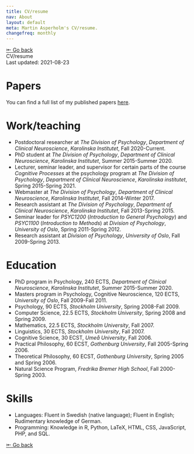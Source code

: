 ```yaml
---
title: CV/resume
nav: About
layout: default
meta: Martin Asperholm's CV/resume.
changefreq: monthly
---
```


<div class="article_back_top"><a href="/about/">&#8676; Go back</a></div>

<div class="article_start">
	<div class="article_title">CV/resume</div>
	<div class="article_last_updated">Last updated: 2021-08-23</div>
</div>


# Papers

You can find a full list of my published papers [here](/texts/).

# Work/teaching

* Postdoctoral researcher at *The Division of Psychology*, *Department of Clinical Neuroscience*, *Karolinska Institutet*, Fall 2020-Current.
* PhD student at *The Division of Psychology*, *Department of Clinical Neuroscience*, *Karolinska Institutet*, Summer 2015-Summer 2020.
* Lecturer, seminar leader, and supervisor for certain parts of the course *Cognitive Processes* at the psychology program at *The Division of Psychology*, *Department of Clinical Neuroscience*, *Karolinska institutet*, Spring 2015-Spring 2021.
* Webmaster at *The Division of Psychology*, *Department of Clinical Neuroscience*, *Karolinska Institutet*, Fall 2014-Winter 2017.
* Research assistant at *The Division of Psychology*, *Department of Clinical Neuroscience*, *Karolinska Institutet*, Fall 2013-Spring 2015.
* Seminar leader for *PSYC1200* (*Introduction to General Psychology*) and *PSYC1100* (*Introduction to Methods*) at *Division of Psychology*, *University of Oslo*, Spring 2011-Spring 2012.
* Research assistant at *Division of Psychology*, *University of Oslo*, Fall 2009-Spring 2013.

# Education

* PhD program in Psychology, 240 ECTS, *Department of Clinical Neuroscience*, *Karolinska Institutet*, Summer 2015-Summer 2020.
* Masters program in Psychology, Cognitive Neuroscience, 120 ECTS, *University of Oslo*, Fall 2009-Fall 2011.
* Psychology, 90 ECTS, *Stockholm University*, Spring 2008-Fall 2009.
* Computer Science, 22.5 ECTS, *Stockholm University*, Spring 2008 and Spring 2009.
* Mathematics, 22.5 ECTS, *Stockholm University*, Fall 2007.
* Linguistics, 30 ECTS, *Stockholm University*, Fall 2007.
* Cognitive Science, 30 ECST, *Umeå University*, Fall 2006.
* Practical Philosophy, 60 ECST, *Gothenburg University*, Fall 2005-Spring 2006.
* Theoretical Philosophy, 60 ECST, *Gothenburg University*, Spring 2005 and Spring 2006.
* Natural Science Program, *Fredrika Bremer High School*, Fall 2000-Spring 2003.

# Skills
* Languages: Fluent in Swedish (native language); Fluent in English; Rudimentary knowledge of German.
* Programming: Knowledge in R, Python, LaTeX, HTML, CSS, JavaScript, PHP, and SQL.

<div class="article_back_bottom"><a href="/about/">&#8676; Go back</a></div>

